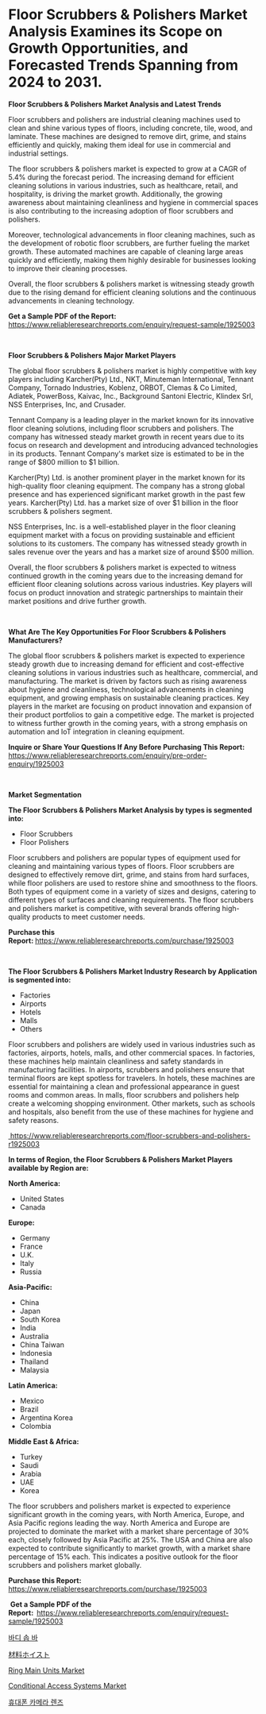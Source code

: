 <p><h1>Floor Scrubbers & Polishers Market Analysis Examines its Scope on Growth Opportunities, and Forecasted Trends Spanning from 2024 to 2031.</h1></p><p><strong>Floor Scrubbers & Polishers Market Analysis and Latest Trends</strong></p>
<p><p>Floor scrubbers and polishers are industrial cleaning machines used to clean and shine various types of floors, including concrete, tile, wood, and laminate. These machines are designed to remove dirt, grime, and stains efficiently and quickly, making them ideal for use in commercial and industrial settings.</p><p>The floor scrubbers & polishers market is expected to grow at a CAGR of 5.4% during the forecast period. The increasing demand for efficient cleaning solutions in various industries, such as healthcare, retail, and hospitality, is driving the market growth. Additionally, the growing awareness about maintaining cleanliness and hygiene in commercial spaces is also contributing to the increasing adoption of floor scrubbers and polishers.</p><p>Moreover, technological advancements in floor cleaning machines, such as the development of robotic floor scrubbers, are further fueling the market growth. These automated machines are capable of cleaning large areas quickly and efficiently, making them highly desirable for businesses looking to improve their cleaning processes.</p><p>Overall, the floor scrubbers & polishers market is witnessing steady growth due to the rising demand for efficient cleaning solutions and the continuous advancements in cleaning technology.</p></p>
<p><strong>Get a Sample PDF of the Report:&nbsp;</strong> <a href="https://www.reliableresearchreports.com/enquiry/request-sample/1925003">https://www.reliableresearchreports.com/enquiry/request-sample/1925003</a></p>
<p>&nbsp;</p>
<p><strong>Floor Scrubbers & Polishers Major Market Players</strong></p>
<p><p>The global floor scrubbers & polishers market is highly competitive with key players including Karcher(Pty) Ltd., NKT, Minuteman International, Tennant Company, Tornado Industries, Koblenz, ORBOT, Clemas & Co Limited, Adiatek, PowerBoss, Kaivac, Inc., Background Santoni Electric, Klindex Srl, NSS Enterprises, Inc, and Crusader.</p><p>Tennant Company is a leading player in the market known for its innovative floor cleaning solutions, including floor scrubbers and polishers. The company has witnessed steady market growth in recent years due to its focus on research and development and introducing advanced technologies in its products. Tennant Company's market size is estimated to be in the range of $800 million to $1 billion.</p><p>Karcher(Pty) Ltd. is another prominent player in the market known for its high-quality floor cleaning equipment. The company has a strong global presence and has experienced significant market growth in the past few years. Karcher(Pty) Ltd. has a market size of over $1 billion in the floor scrubbers & polishers segment.</p><p>NSS Enterprises, Inc. is a well-established player in the floor cleaning equipment market with a focus on providing sustainable and efficient solutions to its customers. The company has witnessed steady growth in sales revenue over the years and has a market size of around $500 million.</p><p>Overall, the floor scrubbers & polishers market is expected to witness continued growth in the coming years due to the increasing demand for efficient floor cleaning solutions across various industries. Key players will focus on product innovation and strategic partnerships to maintain their market positions and drive further growth.</p></p>
<p>&nbsp;</p>
<p><strong>What Are The Key Opportunities For Floor Scrubbers & Polishers Manufacturers?</strong></p>
<p><p>The global floor scrubbers & polishers market is expected to experience steady growth due to increasing demand for efficient and cost-effective cleaning solutions in various industries such as healthcare, commercial, and manufacturing. The market is driven by factors such as rising awareness about hygiene and cleanliness, technological advancements in cleaning equipment, and growing emphasis on sustainable cleaning practices. Key players in the market are focusing on product innovation and expansion of their product portfolios to gain a competitive edge. The market is projected to witness further growth in the coming years, with a strong emphasis on automation and IoT integration in cleaning equipment.</p></p>
<p><strong>Inquire or Share Your Questions If Any Before Purchasing This Report:</strong> <a href="https://www.reliableresearchreports.com/enquiry/pre-order-enquiry/1925003">https://www.reliableresearchreports.com/enquiry/pre-order-enquiry/1925003</a></p>
<p>&nbsp;</p>
<p><strong>Market Segmentation</strong></p>
<p><strong>The Floor Scrubbers & Polishers Market Analysis by types is segmented into:</strong></p>
<p><ul><li>Floor Scrubbers</li><li>Floor Polishers</li></ul></p>
<p><p>Floor scrubbers and polishers are popular types of equipment used for cleaning and maintaining various types of floors. Floor scrubbers are designed to effectively remove dirt, grime, and stains from hard surfaces, while floor polishers are used to restore shine and smoothness to the floors. Both types of equipment come in a variety of sizes and designs, catering to different types of surfaces and cleaning requirements. The floor scrubbers and polishers market is competitive, with several brands offering high-quality products to meet customer needs.</p></p>
<p><strong>Purchase this Report:&nbsp;</strong><a href="https://www.reliableresearchreports.com/purchase/1925003">https://www.reliableresearchreports.com/purchase/1925003</a></p>
<p>&nbsp;</p>
<p><strong>The Floor Scrubbers & Polishers Market Industry Research by Application is segmented into:</strong></p>
<p><ul><li>Factories</li><li>Airports</li><li>Hotels</li><li>Malls</li><li>Others</li></ul></p>
<p><p>Floor scrubbers and polishers are widely used in various industries such as factories, airports, hotels, malls, and other commercial spaces. In factories, these machines help maintain cleanliness and safety standards in manufacturing facilities. In airports, scrubbers and polishers ensure that terminal floors are kept spotless for travelers. In hotels, these machines are essential for maintaining a clean and professional appearance in guest rooms and common areas. In malls, floor scrubbers and polishers help create a welcoming shopping environment. Other markets, such as schools and hospitals, also benefit from the use of these machines for hygiene and safety reasons.</p></p>
<p><a href="https://www.reliableresearchreports.com/floor-scrubbers-and-polishers-r1925003">&nbsp;https://www.reliableresearchreports.com/floor-scrubbers-and-polishers-r1925003</a></p>
<p><strong>In terms of Region, the Floor Scrubbers & Polishers Market Players available by Region are:</strong></p>
<p>
    <p> <strong> North America: </strong>
        <ul>
            <li>United States</li>
            <li>Canada</li>
        </ul>
        </p> 
    <p> <strong> Europe: </strong>
        <ul>
            <li>Germany</li>
            <li>France</li>
            <li>U.K.</li>
            <li>Italy</li>
            <li>Russia</li>
        </ul>
        </p> 
    <p> <strong> Asia-Pacific: </strong>
        <ul>
            <li>China</li>
            <li>Japan</li>
            <li>South Korea</li>
            <li>India</li>
            <li>Australia</li>
            <li>China Taiwan</li>
            <li>Indonesia</li>
            <li>Thailand</li>
            <li>Malaysia</li>
        </ul>
        </p> 
    <p> <strong> Latin America: </strong>
        <ul>
            <li>Mexico</li>
            <li>Brazil</li>
            <li>Argentina Korea</li>
            <li>Colombia</li>
        </ul>
        </p> 
    <p> <strong> Middle East & Africa: </strong>
        <ul>
            <li>Turkey</li>
            <li>Saudi</li>
            <li>Arabia</li>
            <li>UAE</li>
            <li>Korea</li>
        </ul>
    </p>
    </p>
<p><p>The floor scrubbers and polishers market is expected to experience significant growth in the coming years, with North America, Europe, and Asia Pacific regions leading the way. North America and Europe are projected to dominate the market with a market share percentage of 30% each, closely followed by Asia Pacific at 25%. The USA and China are also expected to contribute significantly to market growth, with a market share percentage of 15% each. This indicates a positive outlook for the floor scrubbers and polishers market globally.</p></p>
<p><strong>Purchase this Report: </strong><a href="https://www.reliableresearchreports.com/purchase/1925003">https://www.reliableresearchreports.com/purchase/1925003</a></p>
<p>&nbsp;<strong>Get a Sample PDF of the Report:&nbsp;&nbsp;</strong><a href="https://www.reliableresearchreports.com/enquiry/request-sample/1925003">https://www.reliableresearchreports.com/enquiry/request-sample/1925003</a></p>
<p><strong></strong></p>
<p><p><a href="https://github.com/hxzi07639916/Market-Research-Report-List-1/blob/main/784741133655.md">바디 솝 바</a></p><p><a href="https://github.com/RudyBoyer2017/Market-Research-Report-List-1/blob/main/332861937621.md">材料ホイスト</a></p><p><a href="https://github.com/brenzgnarento/Market-Research-Report-List-2/blob/main/ring-main-units-market.md">Ring Main Units Market</a></p><p><a href="https://github.com/jerrycopelandthomaswsqd8q/Market-Research-Report-List-2/blob/main/conditional-access-systems-market.md">Conditional Access Systems Market</a></p><p><a href="https://github.com/anton65482023/Market-Research-Report-List-1/blob/main/888261133654.md">휴대폰 카메라 렌즈</a></p></p>
